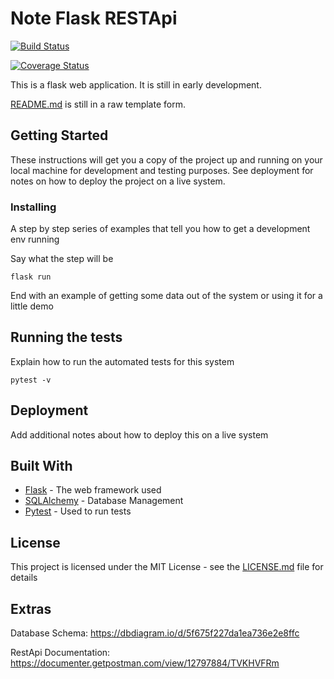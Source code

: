 # Note Flask RESTApi

[![Build Status](https://travis-ci.org/Mi-As/Note-RestApi.svg?branch=develop)](https://travis-ci.org/github/Mi-As/Note-RestApi)

[![Coverage Status](https://coveralls.io/repos/github/Mi-As/Note-RestApi/badge.svg?branch=develop)](https://coveralls.io/github/Mi-As/Note-RestApi?branch=develop)

This is a flask web application. It is still in early development.

[README.md](README.md) is still in a raw template form.

## Getting Started

These instructions will get you a copy of the project up and running on your local machine for development and testing purposes. See deployment for notes on how to deploy the project on a live system.


### Installing

A step by step series of examples that tell you how to get a development env running

Say what the step will be

```
flask run
```

End with an example of getting some data out of the system or using it for a little demo

## Running the tests

Explain how to run the automated tests for this system

```
pytest -v
```

## Deployment

Add additional notes about how to deploy this on a live system

## Built With

* [Flask](https://flask.palletsprojects.com/en/1.1.x/) - The web framework used
* [SQLAlchemy](https://www.sqlalchemy.org/) - Database Management
* [Pytest](https://rometools.github.io/rome/) - Used to run tests 

## License

This project is licensed under the MIT License - see the [LICENSE.md](LICENSE.md) file for details

## Extras

Database Schema: https://dbdiagram.io/d/5f675f227da1ea736e2e8ffc

RestApi Documentation: https://documenter.getpostman.com/view/12797884/TVKHVFRm

